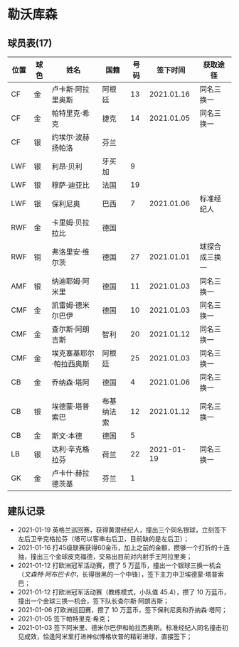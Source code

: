 # 勒沃库森

## 球员表(17)

位置|球色|姓名|国籍|号码|签下时间|获取途径
----|----|----|----|-----|-------|--------
CF|金|卢卡斯·阿拉里奥斯|阿根廷|13|2021.01.16|同名三换一
CF|金|帕特里克·希克|捷克|14|2021.01.05|同名三换一
CF|银|约埃尔·波赫扬帕洛|芬兰|||
LWF|银|利昂·贝利|牙买加|9||
LWF|银|穆萨·迪亚比|法国|19||
LWF|银|保利尼奥|巴西|7|2021.01.06|标准经纪人
RWF|金|卡里姆·贝拉拉比|德国|||
RWF|铜|弗洛里安·维尔茨|德国|27|2021.01.01|球探合成三换一
AMF|银|纳迪耶姆·阿米里|德国|11|2021.01.03|同名三换一
CMF|金|凯雷姆·德米尔巴伊|德国|10|2021.01.03|同名三换一
CMF|金|查尔斯·阿朗吉斯|智利|20|2021.01.12|同名三换一
CMF|金|埃克塞基耶尔·帕拉西奥斯|阿根廷|25|2021.01.03|同名三换一
CB|金|乔纳森·塔阿|德国|4|2021.01.06|同名三换一
CB|银|埃德蒙·塔普索巴|布基纳法索|12|2021.01.12|同名三换一
CB|金|斯文·本德|德国|5||
LB|银|达利·辛克格拉芬|荷兰|22|2021-01-19|同名三换一
GK|金|卢卡什·赫拉德茨基|芬兰|1||

## 建队记录

- 2021-01-19 英格兰巡回赛，获得黄潜经纪人，撞出三个同名银球，立刻签下左后卫辛克格拉芬（塔可以客串右后卫，目前缺的是左后卫）；
- 2021-01-16 打45级联赛获得60金币，加上之前的金额，攒够一个打折的十连抽，撞出三个金球皮克福德，交易出目前对内射手王阿拉里奥；
- 2021-01-12 打欧洲冠军活动赛，攒了 5 万蓝币，撞出一个银球三换一机会（_文森特·阿布巴卡尔_，长得很黑的一个中锋），签下主力中卫埃德蒙·塔普索巴；
- 2021-01-12 打欧洲冠军活动赛（教练模式，小队值 45.4），攒了 10 万蓝币，撞出一个金球三换一机会，签下队长查尔斯·阿朗吉斯；
- 2021-01-06 打欧洲巡回赛，攒了 10 万蓝币，签下保利尼奥和乔纳森·塔阿；
- 2021-01-05 签下帕特里克·希克；
- 2021-01-03 签下阿米里、德米尔巴伊和帕拉西奥斯。标准经纪人同名撞击初见成效，恰逢阿米里打进神似博格坎普的精彩进球，直接签下；
